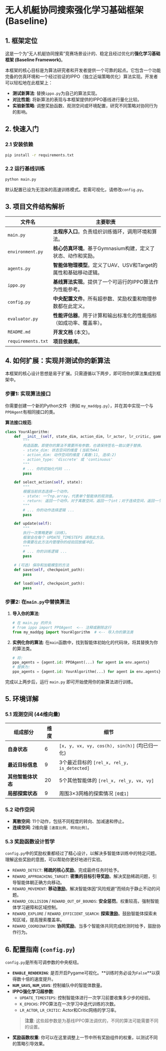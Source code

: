 # 无人机艇协同搜索强化学习基础框架 (Baseline)

## 1. 框架定位

这是一个为“无人机艇协同搜索”竞赛场景设计的、稳定且经过优化的**强化学习基础框架 (Baseline Framework)**。

本框架的核心目标是为算法研究者和开发者提供一个可靠的起点。它包含一个功能完备的仿真环境和一个经过验证的IPPO（独立近端策略优化）算法实现。开发者可以轻松地在此框架上：
-   **测试新算法**: 替换`ippo.py`为自己的算法实现。
-   **对比性能**: 将新算法的表现与本框架提供的IPPO基线进行量化比较。
-   **实验新策略**: 调整奖励函数、观测空间或环境配置，研究不同策略对协同行为的影响。

## 2. 快速入门

### 2.1 安装依赖
```bash
pip install -r requirements.txt
```

### 2.2 运行基线训练
```bash
python main.py
```
默认配置已设为无渲染的高速训练模式。若需可视化，请修改`config.py`。

## 3. 项目文件结构解析

| 文件名             | 主要职责                                                     |
| ------------------ | ------------------------------------------------------------ |
| `main.py`          | **主程序入口**。负责组织训练循环，调用环境和算法。       |
| `environment.py`   | **核心仿真环境**。基于Gymnasium构建，定义了状态、动作和奖励。 |
| `agents.py`        | **智能体物理模型**。定义了UAV、USV和Target的属性和基础移动逻辑。 |
| `ippo.py`          | **基线算法实现**。提供了一个可运行的IPPO算法作为性能参考。 |
| `config.py`        | **中央配置文件**。所有超参数、奖励权重和物理参数都在此定义。 |
| `evaluator.py`     | **性能评估器**。用于计算和输出标准化的性能指标（如成功率、覆盖率）。 |
| `README.md`        | **开发文档** (本文)。                                        |
| `requirements.txt` | **项目依赖库**。                                               |


## 4. 如何扩展：实现并测试你的新算法

本框架的核心设计思想是易于扩展。只需遵循以下两步，即可将你的算法集成到框架中。

### 步骤1: 实现算法接口

你需要创建一个新的Python文件（例如 `my_maddpg.py`），并在其中实现一个与`PPOAgent`有相同接口的类。

**算法接口规范**:
```python
class YourAlgorithm:
    def __init__(self, state_dim, action_dim, lr_actor, lr_critic, gamma, K_epochs, eps_clip, action_type):
        """
        构造函数。即使你的算法不需要所有参数，也请保持签名一致以便于替换。
        - state_dim: 状态空间的维度 (当前为44)
        - action_dim: 动作空间的维度 (离散:11, 连续:2)
        - action_type: 'discrete' 或 'continuous'
        """
        # ... 你的初始化代码 ...
        pass

    def select_action(self, state):
        """
        根据当前状态选择一个动作。
        - state: 一个np.array，代表单个智能体的观测值。
        - return: 返回一个动作。对于离散空间，返回一个int；对于连续空间，返回一个np.array。
        """
        # ... 你的动作选择逻辑 ...
        pass

    def update(self):
        """
        执行一次策略更新（训练）。
        框架会在每个 UPDATE_TIMESTEPS 调用此方法。
        你需要在此方法内管理你的经验回放缓冲区。
        """
        # ... 你的训练逻辑 ...
        pass
    
    # (可选) 保存和加载模型的方法
    def save(self, checkpoint_path):
        pass

    def load(self, checkpoint_path):
        pass
```

### 步骤2: 在`main.py`中替换算法

1.  **导入你的算法**:
    ```python
    # 在 main.py 的开头
    # from ippo import PPOAgent  <-- 注释或删除这行
    from my_maddpg import YourAlgorithm  # <-- 导入你的算法类
    ```

2.  **实例化你的算法**:
    在`main`函数中，找到智能体初始化的代码块，将其替换为你的算法类。
    ```python
    # 将:
    ppo_agents = {agent.id: PPOAgent(...) for agent in env.agents}
    # 替换为:
    ppo_agents = {agent.id: YourAlgorithm(...) for agent in env.agents}
    ```

完成以上两步后，运行 `main.py` 即可开始使用你的新算法进行训练。

## 5. 环境详解

### 5.1 观测空间 (44维向量)

| 组成部分         | 维度 | 细节                                            |
| ---------------- | ---- | ----------------------------------------------- |
| **自身状态**     | 6    | `[x, y, vx, vy, cos(h), sin(h)]` (均已归一化)    |
| **最近目标信息** | 9    | 3个最近目标的 `[rel_x, rel_y, is_detected]`   |
| **其他智能体状态** | 20   | 5个其他智能体的 `[rel_x, rel_y, vx, vy]`      |
| **局部探索状态** | 9    | 周围3×3网格的探索情况 `[0或1]`                    |

### 5.2 动作空间

-   **离散空间**: 11个动作，包括不同程度的转向、加减速和停止。
-   **连续空间**: 2维向量 `[速度比例, 转向比例]`。

### 5.3 奖励函数设计哲学

`config.py`中的奖励权重都经过了精心设计，以解决多智能体训练中的特定问题。理解这些奖励的意图，可以帮助你更好地进行实验。

-   `REWARD_DETECT`: **稀疏的核心奖励**。完成最终任务时给予。
-   `REWARD_APPROACHING_TARGET`: **密集的目标引导奖励**。解决奖励稀疏问题，引导智能体朝正确方向移动。
-   `REWARD_MOVEMENT`: **移动激励**。解决智能体因“风险规避”而倾向于静止不动的问题。
-   `REWARD_COLLISION` / `REWARD_OUT_OF_BOUNDS`: **安全惩罚**。权重较高，强制智能体学习避障和区域控制。
-   `REWARD_EXPLORE` / `REWARD_EFFICIENT_SEARCH`: **探索激励**。鼓励智能体探索未知区域，提高搜索覆盖率。
-   `REWARD_COORDINATION`: **协同奖励**。当多个智能体共同完成检测时给予，鼓励协作行为。

## 6. 配置指南 (`config.py`)

`config.py`是所有可调参数的中央枢纽。

-   **`ENABLE_RENDERING`**: 是否开启Pygame可视化。**训练时务必设为`False`**以获得数十倍的速度提升。
-   **`NUM_UAVS`, `NUM_USVS`**: 控制编队中的智能体数量。
-   **IPPO强化学习超参数**:
    -   `UPDATE_TIMESTEPS`: 控制智能体进行一次学习前要收集多少步的经验。
    -   `K_EPOCHS`: PPO算法在一次学习中迭代训练的次数。
    -   `LR_ACTOR`, `LR_CRITIC`: Actor和Critic网络的学习率。
    > **注意**: 这些超参数是为基线IPPO算法调优的，不同的算法可能需要不同的设置。
-   **奖励函数权重**: 你可以在这里调整上一节中所有奖励组件的权重，以测试不同的策略引导效果。



